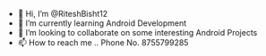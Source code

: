 - 👋 Hi, I’m @RiteshBisht12
- 🌱 I’m currently learning Android Development
- 💞️ I’m looking to collaborate on some interesting Android Projects
- 📫 How to reach me .. Phone No. 8755799285

<!---
RiteshBisht12/RiteshBisht12 is a ✨ special ✨ repository because its `README.md` (this file) appears on your GitHub profile.
You can click the Preview link to take a look at your changes.
--->
